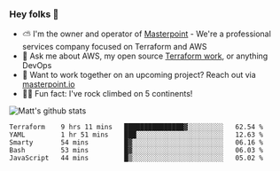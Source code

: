 

### Hey folks 👋

- ⛅️ I'm the owner and operator of [Masterpoint](https://masterpoint.io) - We're a professional services company focused on Terraform and AWS
- 💬 Ask me about AWS, my open source [Terraform work](https://github.com/masterpointio?q=terraform&type=&language=hcl), or anything DevOps
- 🔨 Want to work together on an upcoming project? Reach out via [masterpoint.io](https://masterpoint.io)
- 🧗‍♂️ Fun fact: I've rock climbed on 5 continents! 


![Matt's github stats](https://github-readme-stats.vercel.app/api?username=Gowiem&count_private=true&theme=cobalt&show_icons=true)

<!--START_SECTION:waka-->
```text
Terraform    9 hrs 11 mins   ███████████████▓░░░░░░░░░   62.54 % 
YAML         1 hr 51 mins    ███░░░░░░░░░░░░░░░░░░░░░░   12.63 % 
Smarty       54 mins         █▓░░░░░░░░░░░░░░░░░░░░░░░   06.16 % 
Bash         53 mins         █▓░░░░░░░░░░░░░░░░░░░░░░░   06.03 % 
JavaScript   44 mins         █▒░░░░░░░░░░░░░░░░░░░░░░░   05.02 % 
```
<!--END_SECTION:waka-->
